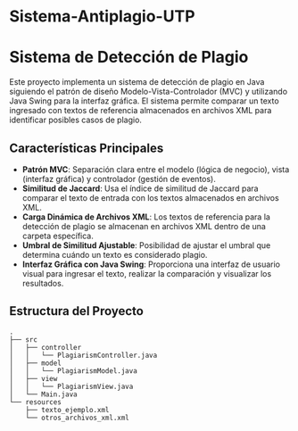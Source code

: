 # Sistema-Antiplagio-UTP

# Sistema de Detección de Plagio

Este proyecto implementa un sistema de detección de plagio en Java siguiendo el patrón de diseño Modelo-Vista-Controlador (MVC) y utilizando Java Swing para la interfaz gráfica. El sistema permite comparar un texto ingresado con textos de referencia almacenados en archivos XML para identificar posibles casos de plagio.

## Características Principales

- **Patrón MVC**: Separación clara entre el modelo (lógica de negocio), vista (interfaz gráfica) y controlador (gestión de eventos).
- **Similitud de Jaccard**: Usa el índice de similitud de Jaccard para comparar el texto de entrada con los textos almacenados en archivos XML.
- **Carga Dinámica de Archivos XML**: Los textos de referencia para la detección de plagio se almacenan en archivos XML dentro de una carpeta específica.
- **Umbral de Similitud Ajustable**: Posibilidad de ajustar el umbral que determina cuándo un texto es considerado plagio.
- **Interfaz Gráfica con Java Swing**: Proporciona una interfaz de usuario visual para ingresar el texto, realizar la comparación y visualizar los resultados.

## Estructura del Proyecto

```plaintext
.
├── src
│   ├── controller
│   │   └── PlagiarismController.java
│   ├── model
│   │   └── PlagiarismModel.java
│   ├── view
│   │   └── PlagiarismView.java
│   └── Main.java
└── resources
    ├── texto_ejemplo.xml
    └── otros_archivos_xml.xml
